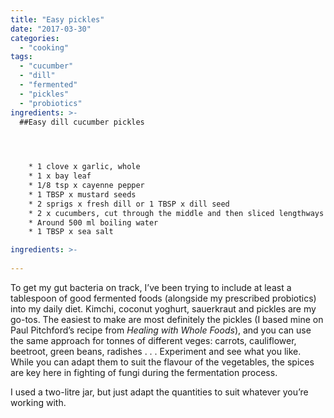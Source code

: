 ```yaml
---
title: "Easy pickles"
date: "2017-03-30"
categories: 
  - "cooking"
tags: 
  - "cucumber"
  - "dill"
  - "fermented"
  - "pickles"
  - "probiotics"
ingredients: >-
  ##Easy dill cucumber pickles



    
 	* 1 clove x garlic, whole
 	* 1 x bay leaf
 	* 1/8 tsp x cayenne pepper
 	* 1 TBSP x mustard seeds
 	* 2 sprigs x fresh dill or 1 TBSP x dill seed
 	* 2 x cucumbers, cut through the middle and then sliced lengthways into quarters
 	* Around 500 ml boiling water
 	* 1 TBSP x sea salt

ingredients: >-
  
---
```

To get my gut bacteria on track, I’ve been trying to include at least a tablespoon of good fermented foods (alongside my prescribed probiotics) into my daily diet. Kimchi, coconut yoghurt, sauerkraut and pickles are my go-tos. The easiest to make are most definitely the pickles (I based mine on Paul Pitchford’s recipe from _Healing with Whole Foods_), and you can use the same approach for tonnes of different veges: carrots, cauliflower, beetroot, green beans, radishes . . . Experiment and see what you like. While you can adapt them to suit the flavour of the vegetables, the spices are key here in fighting of fungi during the fermentation process.

I used a two-litre jar, but just adapt the quantities to suit whatever you’re working with.
